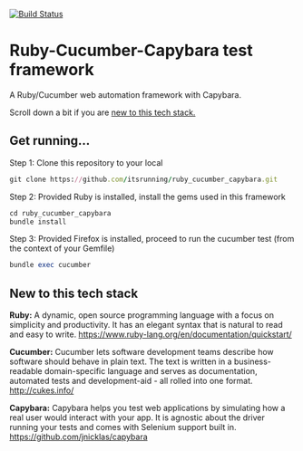 [![Build Status](https://travis-ci.org/itsrunning/ruby_cucumber_capybara.svg?branch=master)](https://travis-ci.org/itsrunning/ruby_cucumber_capybara)
# Ruby-Cucumber-Capybara test framework

A Ruby/Cucumber web automation framework with Capybara.

Scroll down a bit if you are [new to this tech stack.](#new-to-this-tech-stack)


## Get running...
Step 1: Clone this repository to your local
```ruby
git clone https://github.com/itsrunning/ruby_cucumber_capybara.git
```

Step 2: Provided Ruby is installed, install the gems used in this framework
```ruby
cd ruby_cucumber_capybara
bundle install
```

Step 3: Provided Firefox is installed, proceed to run the cucumber test (from the context of your Gemfile)
```ruby
bundle exec cucumber
```

## New to this tech stack

**Ruby:** A dynamic, open source programming language with a focus on simplicity and productivity. It has an elegant syntax that is natural to read and easy to write. https://www.ruby-lang.org/en/documentation/quickstart/

**Cucumber:** Cucumber lets software development teams describe how software should behave in plain text. The text is written in a business-readable domain-specific language and serves as documentation, automated tests and development-aid - all rolled into one format. http://cukes.info/

**Capybara:** Capybara helps you test web applications by simulating how a real user would interact with your app. It is agnostic about the driver running your tests and comes with Selenium support built in. https://github.com/jnicklas/capybara


